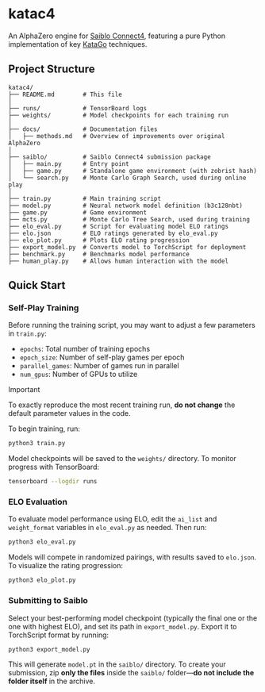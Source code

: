 # katac4

An AlphaZero engine for [Saiblo Connect4](https://www.saiblo.net/game/3), featuring a pure Python implementation of key [KataGo](https://github.com/lightvector/KataGo) techniques.

## Project Structure

```
katac4/
├── README.md        # This file
│
├── runs/            # TensorBoard logs
├── weights/         # Model checkpoints for each training run
│
├── docs/            # Documentation files
│   ├── methods.md   # Overview of improvements over original AlphaZero
│
├── saiblo/          # Saiblo Connect4 submission package
│   ├── main.py      # Entry point
│   ├── game.py      # Standalone game environment (with zobrist hash)
│   └── search.py    # Monte Carlo Graph Search, used during online play
│
├── train.py         # Main training script
├── model.py         # Neural network model definition (b3c128nbt)
├── game.py          # Game environment
├── mcts.py          # Monte Carlo Tree Search, used during training
├── elo_eval.py      # Script for evaluating model ELO ratings
├── elo.json         # ELO ratings generated by elo_eval.py
├── elo_plot.py      # Plots ELO rating progression
├── export_model.py  # Converts model to TorchScript for deployment
├── benchmark.py     # Benchmarks model performance
├── human_play.py    # Allows human interaction with the model
```

## Quick Start

### Self-Play Training

Before running the training script, you may want to adjust a few parameters in `train.py`:

* `epochs`: Total number of training epochs
* `epoch_size`: Number of self-play games per epoch
* `parallel_games`: Number of games run in parallel
* `num_gpus`: Number of GPUs to utilize

> [!IMPORTANT]
>
> To exactly reproduce the most recent training run, **do not change** the default parameter values in the code.

To begin training, run:

```bash
python3 train.py
```

Model checkpoints will be saved to the `weights/` directory. To monitor progress with TensorBoard:

```bash
tensorboard --logdir runs
```

### ELO Evaluation

To evaluate model performance using ELO, edit the `ai_list` and `weight_format` variables in `elo_eval.py` as needed. Then run:

```bash
python3 elo_eval.py
```

Models will compete in randomized pairings, with results saved to `elo.json`. To visualize the rating progression:

```bash
python3 elo_plot.py
```

### Submitting to Saiblo

Select your best-performing model checkpoint (typically the final one or the one with highest ELO), and set its path in `export_model.py`. Export it to TorchScript format by running:

```bash
python3 export_model.py
```

This will generate `model.pt` in the `saiblo/` directory. To create your submission, zip **only the files** inside the `saiblo/` folder—**do not include the folder itself** in the archive.
